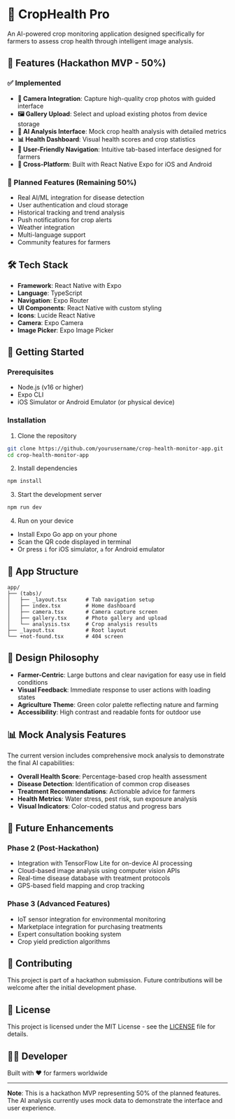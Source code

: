 # 🌾 CropHealth Pro

An AI-powered crop monitoring application designed specifically for farmers to assess crop health through intelligent image analysis.

## 📱 Features (Hackathon MVP - 50%)

### ✅ Implemented
- **📸 Camera Integration**: Capture high-quality crop photos with guided interface
- **🖼️ Gallery Upload**: Select and upload existing photos from device storage
- **🤖 AI Analysis Interface**: Mock crop health analysis with detailed metrics
- **📊 Health Dashboard**: Visual health scores and crop statistics
- **🎯 User-Friendly Navigation**: Intuitive tab-based interface designed for farmers
- **📱 Cross-Platform**: Built with React Native Expo for iOS and Android

### 🔄 Planned Features (Remaining 50%)
- Real AI/ML integration for disease detection
- User authentication and cloud storage
- Historical tracking and trend analysis
- Push notifications for crop alerts
- Weather integration
- Multi-language support
- Community features for farmers

## 🛠️ Tech Stack

- **Framework**: React Native with Expo
- **Language**: TypeScript
- **Navigation**: Expo Router
- **UI Components**: React Native with custom styling
- **Icons**: Lucide React Native
- **Camera**: Expo Camera
- **Image Picker**: Expo Image Picker

## 🚀 Getting Started

### Prerequisites
- Node.js (v16 or higher)
- Expo CLI
- iOS Simulator or Android Emulator (or physical device)

### Installation

1. Clone the repository
```bash
git clone https://github.com/yourusername/crop-health-monitor-app.git
cd crop-health-monitor-app
```

2. Install dependencies
```bash
npm install
```

3. Start the development server
```bash
npm run dev
```

4. Run on your device
- Install Expo Go app on your phone
- Scan the QR code displayed in terminal
- Or press `i` for iOS simulator, `a` for Android emulator

## 📱 App Structure

```
app/
├── (tabs)/
│   ├── _layout.tsx      # Tab navigation setup
│   ├── index.tsx        # Home dashboard
│   ├── camera.tsx       # Camera capture screen
│   ├── gallery.tsx      # Photo gallery and upload
│   └── analysis.tsx     # Crop analysis results
├── _layout.tsx          # Root layout
└── +not-found.tsx       # 404 screen
```

## 🎨 Design Philosophy

- **Farmer-Centric**: Large buttons and clear navigation for easy use in field conditions
- **Visual Feedback**: Immediate response to user actions with loading states
- **Agriculture Theme**: Green color palette reflecting nature and farming
- **Accessibility**: High contrast and readable fonts for outdoor use

## 📊 Mock Analysis Features

The current version includes comprehensive mock analysis to demonstrate the final AI capabilities:

- **Overall Health Score**: Percentage-based crop health assessment
- **Disease Detection**: Identification of common crop diseases
- **Treatment Recommendations**: Actionable advice for farmers
- **Health Metrics**: Water stress, pest risk, sun exposure analysis
- **Visual Indicators**: Color-coded status and progress bars

## 🔮 Future Enhancements

### Phase 2 (Post-Hackathon)
- Integration with TensorFlow Lite for on-device AI processing
- Cloud-based image analysis using computer vision APIs
- Real-time disease database with treatment protocols
- GPS-based field mapping and crop tracking

### Phase 3 (Advanced Features)
- IoT sensor integration for environmental monitoring
- Marketplace integration for purchasing treatments
- Expert consultation booking system
- Crop yield prediction algorithms

## 🤝 Contributing

This project is part of a hackathon submission. Future contributions will be welcome after the initial development phase.

## 📄 License

This project is licensed under the MIT License - see the [LICENSE](LICENSE) file for details.

## 👨‍💻 Developer

Built with ❤️ for farmers worldwide

---

**Note**: This is a hackathon MVP representing 50% of the planned features. The AI analysis currently uses mock data to demonstrate the interface and user experience.
